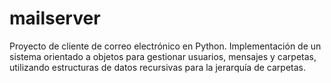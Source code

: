 # mailserver
Proyecto de cliente de correo electrónico en Python. Implementación de un sistema orientado a objetos para gestionar usuarios, mensajes y carpetas, utilizando estructuras de datos recursivas para la jerarquía de carpetas.
